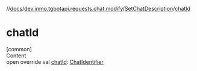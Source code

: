 //[docs](../../../index.md)/[dev.inmo.tgbotapi.requests.chat.modify](../index.md)/[SetChatDescription](index.md)/[chatId](chat-id.md)



# chatId  
[common]  
Content  
open override val [chatId](chat-id.md): [ChatIdentifier](../../dev.inmo.tgbotapi.types/-chat-identifier/index.md)  



